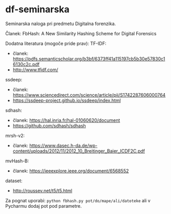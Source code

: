 # df-seminarska
Seminarska naloga pri predmetu Digitalna forenzika.

Članek: FbHash: A New Similarity Hashing Scheme for Digital Forensics

Dodatna literatura (mogoče pride prav):
TF-IDF: 
  - članek: https://pdfs.semanticscholar.org/b3bf/6373ff41a115197cb5b30e57830c16130c2c.pdf
  - http://www.tfidf.com/

ssdeep: 
  - članek: https://www.sciencedirect.com/science/article/pii/S1742287606000764
  - https://ssdeep-project.github.io/ssdeep/index.html

sdhash:
  - članek: https://hal.inria.fr/hal-01060620/document
  - https://github.com/sdhash/sdhash

mrsh-v2:
  - članek: https://www.dasec.h-da.de/wp-content/uploads/2012/11/2012_10_Breitinger_Baier_ICDF2C.pdf

mvHash-B:
  - članek: https://ieeexplore.ieee.org/document/6568552

dataset: 
  - http://roussev.net/t5/t5.html

Za pognat uporabi: `python fbhash.py pot/do/mape/ali/datoteke` ali v Pycharmu dodaj pot pod parametre.
